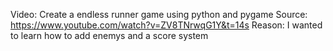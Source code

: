 Video: Create a endless runner game using python and pygame
Source: https://www.youtube.com/watch?v=ZV8TNrwqG1Y&t=14s
Reason: I wanted to learn how to add enemys and a score system
